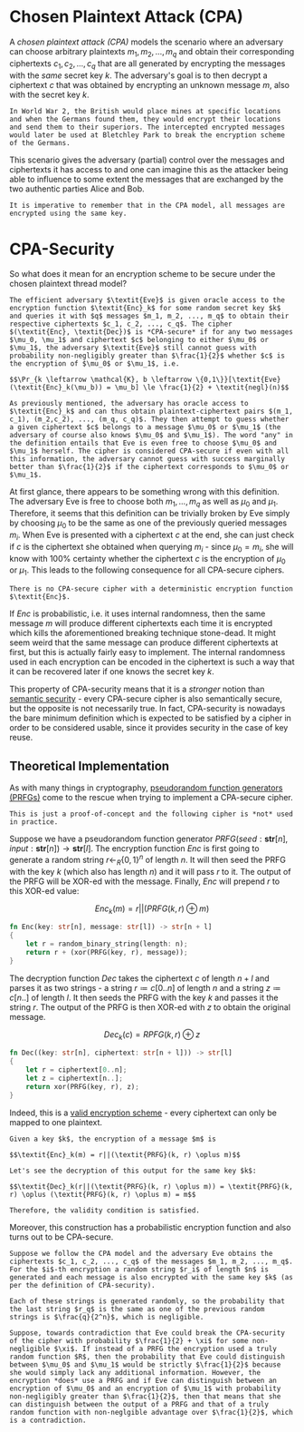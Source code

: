 # Chosen Plaintext Attack (CPA)
A *chosen plaintext attack (CPA)* models the scenario where an adversary can choose arbitrary plaintexts $m_1, m_2, ..., m_q$ and obtain their corresponding ciphertexts $c_1, c_2, ..., c_q$ that are all generated by encrypting the messages with the *same* secret key $k$. The adversary's goal is to then decrypt a ciphertext $c$ that was obtained by encrypting an unknown message $m$, also with the secret key $k$. 

```admonish example
In World War 2, the British would place mines at specific locations and when the Germans found them, they would encrypt their locations and send them to their superiors. The intercepted encrypted messages would later be used at Bletchley Park to break the encryption scheme of the Germans.
```

This scenario gives the adversary (partial) control over the messages and ciphertexts it has access to and one can imagine this as the attacker being able to influence to some extent the messages that are exchanged by the two authentic parties Alice and Bob.

```admonish note
It is imperative to remember that in the CPA model, all messages are encrypted using the same key.
```

# CPA-Security
So what does it mean for an encryption scheme to be secure under the chosen plaintext thread model?

```admonish danger title="Definition: CPA-Security"
The efficient adversary $\textit{Eve}$ is given oracle access to the encryption function $\textit{Enc}_k$ for some random secret key $k$ and queries it with $q$ messages $m_1, m_2, ..., m_q$ to obtain their respective ciphertexts $c_1, c_2, ..., c_q$. The cipher $(\textit{Enc}, \textit{Dec})$ is *CPA-secure* if for any two messages $\mu_0, \mu_1$ and ciphertext $c$ belonging to either $\mu_0$ or $\mu_1$, the adversary $\textit{Eve}$ still cannot guess with probability non-negligibly greater than $\frac{1}{2}$ whether $c$ is the encryption of $\mu_0$ or $\mu_1$, i.e.

$$\Pr_{k \leftarrow \mathcal{K}, b \leftarrow \{0,1\}}[\textit{Eve}(\textit{Enc}_k(\mu_b)) = \mu_b] \le \frac{1}{2} + \textit{negl}(n)$$
```

```admonish tip title="Definition Breakdown"
As previously mentioned, the adversary has oracle access to $\textit{Enc}_k$ and can thus obtain plaintext-ciphertext pairs $(m_1, c_1), (m_2,c_2), ..., (m_q, c_q)$. They then attempt to guess whether a given ciphertext $c$ belongs to a message $\mu_0$ or $\mu_1$ (the adversary of course also knows $\mu_0$ and $\mu_1$). The word "any" in the definition entails that Eve is even free to choose $\mu_0$ and $\mu_1$ herself. The cipher is considered CPA-secure if even with all this information, the adversary cannot guess with success marginally better than $\frac{1}{2}$ if the ciphertext corresponds to $\mu_0$ or $\mu_1$.
```

At first glance, there appears to be something wrong with this definition. The adversary Eve is free to choose both $m_1, ..., m_q$ as well as $\mu_0$ and $\mu_1$. Therefore, it seems that this definition can be trivially broken by Eve simply by choosing $\mu_0$ to be the same as one of the previously queried messages $m_i$. When Eve is presented with a ciphertext $c$ at the end, she can just check if $c$ is the ciphertext she obtained when querying $m_i$ - since $\mu_0 = m_i$, she will know with 100% certainty whether the ciphertext $c$ is the encryption of $\mu_0$ or $\mu_1$. This leads to the following consequence for all CPA-secure ciphers.

```admonish abstract title="Necessity of Randomness"
There is no CPA-secure cipher with a deterministic encryption function $\textit{Enc}$.
```

If $\textit{Enc}$ is probabilistic, i.e. it uses internal randomness, then the same message $m$ will produce different ciphertexts each time it is encrypted which kills the aforementioned breaking technique stone-dead. It might seem weird that the same message can produce different ciphertexts at first, but this is actually fairly easy to implement. The internal randomness used in each encryption can be encoded in the ciphertext is such a way that it can be recovered later if one knows the secret key $k$.

This property of CPA-security means that it is a *stronger* notion than [semantic security](Ciphertext-Only%20Attack%20(COA)/Semantic%20Security.md) - every CPA-secure cipher is also semantically secure, but the opposite is not necessarily true. In fact, CPA-security is nowadays the bare minimum definition which is expected to be satisfied by a cipher in order to be considered usable, since it provides security in the case of key reuse.

## Theoretical Implementation
As with many things in cryptography, [pseudorandom function generators (PRFGs)](../../Pseudorandom%20Generators%20(PRGs)/Pseudorandom%20Function%20Generators%20(PRFGs).md) come to the rescue when trying to implement a CPA-secure cipher. 

```admonish note
This is just a proof-of-concept and the following cipher is *not* used in practice.
```

Suppose we have a pseudorandom function generator $\textit{PRFG}(\textit{seed}: \textbf{str}[n], \textit{input}: \textbf{str}[n]) \to \textbf{str}[l]$. The encryption function $\textit{Enc}$ is first going to generate a random string $r \leftarrow_R \{0,1\}^n$ of length $n$. It will then seed the PRFG with the key $k$ (which also has length $n$) and it will pass $r$ to it. The output of the PRFG will be XOR-ed with the message. Finally, $\textit{Enc}$ will prepend $r$ to this XOR-ed value:

$$\textit{Enc}_k(m) = r||(\textit{PRFG}(k, r) \oplus m)$$

```rust
fn Enc(key: str[n], message: str[l]) -> str[n + l] 
{
	let r = random_binary_string(length: n);
	return r + (xor(PRFG(key, r), message));
}
```

The decryption function $\textit{Dec}$ takes the ciphertext $c$ of length $n+l$ and parses it as two strings - a string $r \coloneqq c[0..n]$ of length $n$ and a string $z \coloneqq c[n..]$ of length $l$. It then seeds the PRFG with the key $k$ and passes it the string $r$. The output of the PRFG is then XOR-ed with $z$ to obtain the original message.

$$\textit{Dec}_k(c) = \textit{RPFG}(k, r) \oplus z$$

```rust
fn Dec((key: str[n], ciphertext: str[n + l])) -> str[l] 
{
	let r = ciphertext[0..n];
	let z = ciphertext[n..];
	return xor(PRFG(key, r), z);
}
```

Indeed, this is a [valid encryption scheme](../index.md) - every ciphertext can only be mapped to one plaintext.

```admonish check collapsible=true title="Proof: Validity"
Given a key $k$, the encryption of a message $m$ is

$$\textit{Enc}_k(m) = r||(\textit{PRFG}(k, r) \oplus m)$$

Let's see the decryption of this output for the same key $k$:

$$\textit{Dec}_k(r||(\textit{PRFG}(k, r) \oplus m)) = \textit{PRFG}(k, r) \oplus (\textit{PRFG}(k, r) \oplus m) = m$$

Therefore, the validity condition is satisfied.
```

Moreover, this construction has a probabilistic encryption function and also turns out to be CPA-secure.

```admonish check collapsible=true title="Proof: CPA-Security"
Suppose we follow the CPA model and the adversary Eve obtains the ciphertexts $c_1, c_2, ..., c_q$ of the messages $m_1, m_2, ..., m_q$. For the $i$-th encryption a random string $r_i$ of length $n$ is generated and each message is also encrypted with the same key $k$ (as per the definition of CPA-security).

Each of these strings is generated randomly, so the probability that the last string $r_q$ is the same as one of the previous random strings is $\frac{q}{2^n}$, which is negligible. 

Suppose, towards contradiction that Eve could break the CPA-security of the cipher with probability $\frac{1}{2} + \xi$ for some non-negligible $\xi$. If instead of a PRFG the encryption used a truly random function $R$, then the probability that Eve could distinguish between $\mu_0$ and $\mu_1$ would be strictly $\frac{1}{2}$ because she would simply lack any additional information. However, the encryption *does* use a PRFG and if Eve can distinguish between an encryption of $\mu_0$ and an encryption of $\mu_1$ with probability non-negligibly greater than $\frac{1}{2}$, then that means that she can distinguish between the output of a PRFG and that of a truly random function with non-neglgible advantage over $\frac{1}{2}$, which is a contradiction.
```